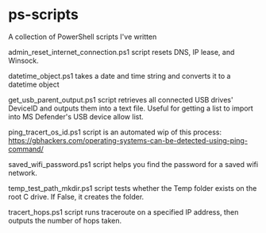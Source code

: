 # ps-scripts
A collection of PowerShell scripts I've written

admin_reset_internet_connection.ps1 script resets DNS, IP lease, and Winsock.

datetime_object.ps1 takes a date and time string and converts it to a datetime object

get_usb_parent_output.ps1 script retrieves all connected USB drives' DeviceID and outputs them into a text file.
Useful for getting a list to import into MS Defender's USB device allow list.

ping_tracert_os_id.ps1 script is an automated wip of this process: https://gbhackers.com/operating-systems-can-be-detected-using-ping-command/

saved_wifi_password.ps1 script helps you find the password for a saved wifi network.

temp_test_path_mkdir.ps1 script tests whether the Temp folder exists on the root C drive. If False, it creates the folder.

tracert_hops.ps1 script runs traceroute on a specified IP address, then outputs the number of hops taken.
